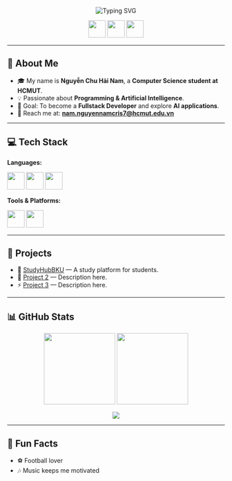 <!-- Typing Banner -->
<p align="center">
  <img src="https://readme-typing-svg.demolab.com?font=Fira+Code&weight=500&size=24&duration=3200&pause=900&center=true&vCenter=true&width=600&lines=Hi%2C+I'm+Nguy%E1%BB%85n+Chu+H%E1%BA%A3i+Nam;Computer+Science+Student+%40+HCMUT;Love+Programming+%26+AI;Always+Learning+%26+Building" alt="Typing SVG" />
</p>

<!-- Social Links -->
<p align="center">
  <a href="https://linkedin.com/in/your-link"><img src="https://cdn.jsdelivr.net/gh/devicons/devicon/icons/linkedin/linkedin-original.svg" width="40" /></a>
  <a href="https://facebook.com/your-link"><img src="https://cdn.jsdelivr.net/gh/devicons/devicon/icons/facebook/facebook-original.svg" width="40" /></a>
  <a href="mailto:nam.nguyennamcris7@hcmut.edu.vn"><img src="https://cdn-icons-png.flaticon.com/512/281/281769.png" width="40" /></a>
</p>

---

## 👋 About Me
- 🎓 My name is **Nguyễn Chu Hải Nam**, a **Computer Science student at HCMUT**.  
- 💡 Passionate about **Programming & Artificial Intelligence**.  
- 🎯 Goal: To become a **Fullstack Developer** and explore **AI applications**.  
- 📧 Reach me at: **nam.nguyennamcris7@hcmut.edu.vn**  

---

## 💻 Tech Stack

**Languages:**  
<p>
  <img src="https://cdn.jsdelivr.net/gh/devicons/devicon/icons/cplusplus/cplusplus-original.svg" width="40"/>
  <img src="https://cdn.jsdelivr.net/gh/devicons/devicon/icons/java/java-original.svg" width="40"/>
  <img src="https://cdn.jsdelivr.net/gh/devicons/devicon/icons/python/python-original.svg" width="40"/>
</p>

**Tools & Platforms:**  
<p>
  <img src="https://cdn.jsdelivr.net/gh/devicons/devicon/icons/vscode/vscode-original.svg" width="40"/>
  <img src="https://cdn.jsdelivr.net/gh/devicons/devicon/icons/github/github-original.svg" width="40"/>
</p>

---

## 🚀 Projects
- 🔭 [StudyHubBKU](#) — A study platform for students.  
- 🌱 [Project 2](#) — Description here.  
- ⚡ [Project 3](#) — Description here.  

---

## 📊 GitHub Stats

<p align="center">
  <img src="https://github-readme-stats.vercel.app/api?username=nguyenchuhaianam&show_icons=true&theme=tokyonight" height="165"/>
  <img src="https://streak-stats.demolab.com?user=nguyenchuhaianam&theme=tokyonight" height="165"/>
</p>

<p align="center">
  <img src="https://github-readme-stats.vercel.app/api/top-langs/?username=nguyenchuhaianam&layout=compact&theme=tokyonight"/>
</p>

---

## 🎵 Fun Facts
- ⚽ Football lover  
- 🎶 Music keeps me motivated  
